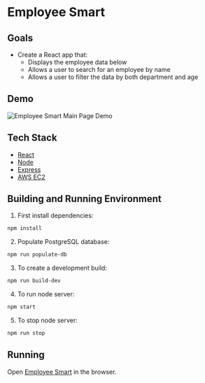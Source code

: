 # Employee Smart

## Goals
- Create a React app that:
	+ Displays the employee data below
	+ Allows a user to search for an employee by name
	+ Allows a user to filter the data by both department and age

## Demo

![Employee Smart Main Page Demo](readme_assets/main.gif)

## Tech Stack
* [React](https://reactjs.org)
* [Node](https://nodejs.org/en)
* [Express](https://expressjs.com)
* [AWS EC2](https://aws.amazon.com/)

## Building and Running Environment

1. First install dependencies:

```sh
npm install
```

2. Populate PostgreSQL database:

```sh
npm run populate-db
```

3. To create a development build:

```sh
npm run build-dev
```

4. To run node server:

```sh
npm start
```

5. To stop node server:

```sh
npm run stop
```

## Running

Open [Employee Smart](http://35.173.122.236) in the browser.